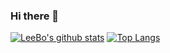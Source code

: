 ### Hi there 👋

<!--
**libo1248/libo1248** is a ✨ _special_ ✨ repository because its `README.md` (this file) appears on your GitHub profile.

Here are some ideas to get you started:

- 🔭 I’m currently working on ...
- 🌱 I’m currently learning ...
- 👯 I’m looking to collaborate on ...
- 🤔 I’m looking for help with ...
- 💬 Ask me about ...
- 📫 How to reach me: ...
- 😄 Pronouns: ...
- ⚡ Fun fact: ...
--> 

<!-- https://github.com/anuraghazra/github-readme-stats -->
[![LeeBo's github stats](https://readme-git-master.libo1248.vercel.app/api?username=libo1248&show_icons=true&theme=onedark)](https://github.com/anuraghazra/github-readme-stats)
[![Top Langs](https://readme-git-master.libo1248.vercel.app/api/top-langs/?username=libo1248&layout=compact)](https://github.com/anuraghazra/github-readme-stats)
